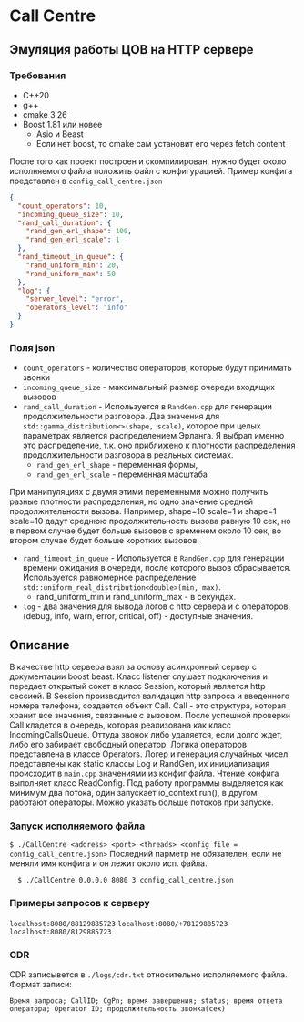# Call Centre
## Эмуляция работы ЦОВ на HTTP сервере

### Требования

* C++20
* g++
* cmake 3.26
* Boost 1.81 или новее
  * Asio и Beast
  * Если нет boost, то cmake сам установит его через fetch content

После того как проект построен и скомпилирован, нужно будет около исполняемого файла положить файл с конфигурацией.
Пример конфига представлен в `config_call_centre.json`
```json
{
  "count_operators": 10,
  "incoming_queue_size": 10,
  "rand_call_duration": {
    "rand_gen_erl_shape": 100,
    "rand_gen_erl_scale": 1
  },
  "rand_timeout_in_queue": {
    "rand_uniform_min": 20,
    "rand_uniform_max": 50
  },
  "log": {
    "server_level": "error",
    "operators_level": "info"
  }
}
```
### Поля json
* `count_operators` - количество операторов, которые будут принимать звонки
* `incoming_queue_size` - максимальный размер очереди входящих вызовов
* `rand_call_duration` - Используется в `RandGen.cpp` для генерации продолжительности разговора. Два значения для `std::gamma_distribution<>(shape, scale)`, которое при целых параметрах является распределением Эрланга.
Я выбрал именно это распределение, т.к. оно приближено к плотности распределения продолжительности разговора в реальных системах.
  * `rand_gen_erl_shape` - переменная формы, 
  * `rand_gen_erl_scale` - переменная масштаба

При манипуляциях с двумя этими переменными можно получить разные плотности распределения, но одно значение средней продолжительности вызова. 
Например, shape=10 scale=1 и shape=1 scale=10 дадут среднюю продолжительность вызова равную 10 сек, 
но в первом случае будет больше вызовов с временем около 10 сек, во втором случае будет больше коротких вызовов.

* `rand_timeout_in_queue` - Используется в `RandGen.cpp` для генерации времени ожидания в очереди, после которого вызов сбрасывается. 
Используется равномерное распределение `std::uniform_real_distribution<double>(min, max)`.
  * rand_uniform_min и rand_uniform_max - в секундах.
* `log` - два значения для вывода логов с http сервера и с операторов. (debug, info, warn, error, critical, off) - доступные значения.

## Описание

В качестве http сервера взял за основу асинхронный сервер с документации boost beast.
Класс listener слушает подключения и передает открытый сокет в класс Session, который является http сессией. 
В Session производится валидация http запроса и введенного номера телефона, создается объект Call. Call - это структура, 
которая хранит все значения, связанные с вызовом.
После успешной проверки Call кладется в очередь, которая реализована как класс IncomingCallsQueue.
Оттуда звонок либо удаляется, если долго ждет, либо его забирает свободный оператор.
Логика операторов представлена в классе Operators.
Логер и генерация случайных чисел представлены как static классы Log и RandGen, их инициализация происходит в `main.cpp` значениями из конфиг файла.
Чтение конфига выполняет класс ReadConfig.
Под работу программы выделяется как минимум два потока, один запускает io_context.run(), в другом работают операторы.
Можно указать больше потоков при запуске.
### Запуск исполняемого файла
  `$ ./CallCentre <address> <port> <threads> <config file = config_call_centre.json>` Последний парметр не обязателен, если не меняли имя конфига и он лежит около исп. файла.
```
  $ ./CallCentre 0.0.0.0 8080 3 config_call_centre.json
```

### Примеры запросов к серверу
`localhost:8080/88129885723` `localhost:8080/+78129885723` `localhost:8080/8129885723`

### CDR

CDR записывется в `./logs/cdr.txt` относительно исполняемого файла.
Формат записи:
```
Время запроса; CallID; CgPn; время завершения; status; время ответа оператора; Operator ID; продолжительность звонка(сек)
```
